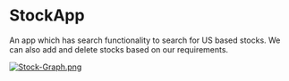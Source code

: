 # StockApp
An app which has search functionality to search for US based stocks. We can also add and delete stocks based on our requirements.

[![Stock-Graph.png](https://i.postimg.cc/3wX7vB3h/Stock-Graph.png)](https://postimg.cc/mcg0x7cp)
